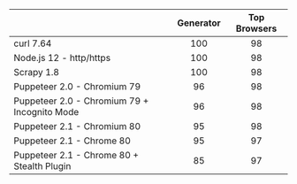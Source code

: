 []() | Generator | Top Browsers
--- | :---: | :---:
curl 7.64 | 100 | 98
Node.js 12 - http/https | 100 | 98
Scrapy 1.8 | 100 | 98
Puppeteer 2.0 - Chromium 79 | 96 | 98
Puppeteer 2.0 - Chromium 79 + Incognito Mode | 96 | 98
Puppeteer 2.1 - Chromium 80 | 95 | 98
Puppeteer 2.1 - Chrome 80 | 95 | 97
Puppeteer 2.1 - Chrome 80 + Stealth Plugin | 85 | 97